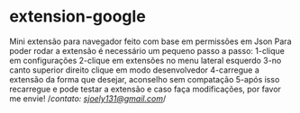 # extension-google
Mini extensão para navegador feito com base em permissões em Json
Para poder rodar a extensão é necessário um pequeno passo a passo:
1-clique em configurações
2-clique em extensões no menu lateral esquerdo
3-no canto superior direito clique em modo desenvolvedor
4-carregue a extensão da forma que desejar, aconselho sem compatação
5-após isso recarregue e pode testar a extensão e caso faça modificações, por favor me envie!
/*contato: sjoely131@gmail.com*/


